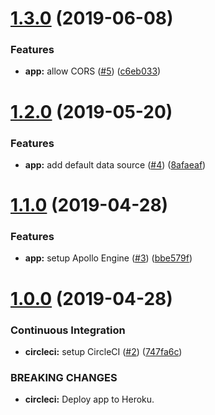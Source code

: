 # [1.3.0](https://github.com/alppix/hero-tang-tea-server/compare/1.2.0...1.3.0) (2019-06-08)


### Features

* **app:** allow CORS ([#5](https://github.com/alppix/hero-tang-tea-server/issues/5)) ([c6eb033](https://github.com/alppix/hero-tang-tea-server/commit/c6eb033))

# [1.2.0](https://github.com/alppix/hero-tang-tea-server/compare/1.1.0...1.2.0) (2019-05-20)


### Features

* **app:** add default data source ([#4](https://github.com/alppix/hero-tang-tea-server/issues/4)) ([8afaeaf](https://github.com/alppix/hero-tang-tea-server/commit/8afaeaf))

# [1.1.0](https://github.com/alppix/hero-tang-tea-server/compare/1.0.0...1.1.0) (2019-04-28)


### Features

* **app:** setup Apollo Engine ([#3](https://github.com/alppix/hero-tang-tea-server/issues/3)) ([bbe579f](https://github.com/alppix/hero-tang-tea-server/commit/bbe579f))

# [1.0.0](https://github.com/alppix/hero-tang-tea-server/compare/0.0.0...1.0.0) (2019-04-28)


### Continuous Integration

* **circleci:** setup CircleCI ([#2](https://github.com/alppix/hero-tang-tea-server/issues/2)) ([747fa6c](https://github.com/alppix/hero-tang-tea-server/commit/747fa6c))


### BREAKING CHANGES

* **circleci:** Deploy app to Heroku.
